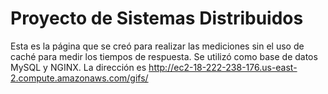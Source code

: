 # Proyecto de Sistemas Distribuidos

Esta es la página que se creó para realizar las mediciones sin el uso de caché para medir los tiempos de respuesta. Se utilizó como base de datos MySQL y NGINX. 
La dirección es http://ec2-18-222-238-176.us-east-2.compute.amazonaws.com/gifs/
